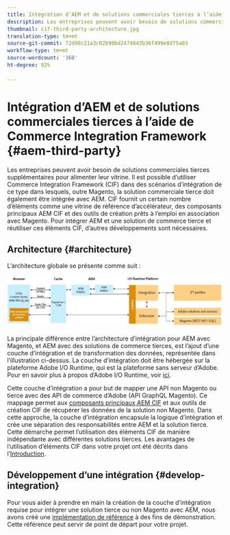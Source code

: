 ```yaml
---
title: Intégration d’AEM et de solutions commerciales tierces à l’aide de Commerce Integration Framework
description: Les entreprises peuvent avoir besoin de solutions commerciales tierces supplémentaires pour alimenter leur vitrine. Le cadre d'intégration commerciale (CIF) peut être utilisé dans de tels scénarios d'intégration pour connecter une solution commerciale tierce à Adobe Experience Manager à l'aide de l'exécution E/S.
thumbnail: cif-third-party-architecture.jpg
translation-type: tm+mt
source-git-commit: 72d98c21a3c02b98bd2474843b36f499e8d75a03
workflow-type: tm+mt
source-wordcount: '368'
ht-degree: 92%

---
```



# Intégration d’AEM et de solutions commerciales tierces à l’aide de Commerce Integration Framework {#aem-third-party}

Les entreprises peuvent avoir besoin de solutions commerciales tierces supplémentaires pour alimenter leur vitrine. Il est possible d’utiliser Commerce Integration Framework (CIF) dans des scénarios d’intégration de ce type dans lesquels, outre Magento, la solution commerciale tierce doit également être intégrée avec AEM. CIF fournit un certain nombre d’éléments comme une vitrine de référence d’accélérateur, des composants principaux AEM CIF et des outils de création prêts à l’emploi en association avec Magento. Pour intégrer AEM et une solution de commerce tierce et réutiliser ces éléments CIF, d’autres développements sont nécessaires.

## Architecture {#architecture}

L’architecture globale se présente comme suit :

![Présentation de l’architecture d’AEM non Magento/solutions tierces](/help/commerce-cloud/assets/AEM_nonMagento_Architecture.JPG)

La principale différence entre l’architecture d’intégration pour AEM avec Magento, et AEM avec des solutions de commerce tierces, est l’ajout d’une couche d’intégration et de transformation des données, représentée dans l’illustration ci-dessus. La couche d’intégration doit être hébergée sur la plateforme Adobe I/O Runtime, qui est la plateforme sans serveur d’Adobe. Pour en savoir plus à propos d’Adobe I/O Runtime, voir [ici](https://www.adobe.io/apis/experienceplatform/runtime.html).

Cette couche d’intégration a pour but de mapper une API non Magento ou tierce avec des API de commerce d’Adobe (API GraphQL Magento). Ce mappage permet aux [composants principaux AEM CIF](https://github.com/adobe/aem-core-cif-components) et aux outils de création CIF de récupérer les données de la solution non Magento. Dans cette approche, la couche d’intégration encapsule la logique d’intégration et crée une séparation des responsabilités entre AEM et la solution tierce. Cette démarche permet l’utilisation des éléments CIF de manière indépendante avec différentes solutions tierces. Les avantages de l’utilisation d’éléments CIF dans votre projet ont été décrits dans l’[Introduction](/help/commerce-cloud/overview.md).

## Développement d’une intégration {#develop-integration}

Pour vous aider à prendre en main la création de la couche d’intégration requise pour intégrer une solution tierce ou non Magento avec AEM, nous avons créé une [implémentation de référence](https://github.com/adobe/commerce-cif-graphql-integration-reference) à des fins de démonstration. Cette référence peut servir de point de départ pour votre projet.
